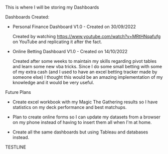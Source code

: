 This is where I will be storing my Dashboards

Dashboards Created:

* Personal Finance Dashboard V1.0 - Created on 30/09/2022

    Created by watching https://www.youtube.com/watch?v=MRtHNqafufg on YouTube and replicating it after the fact.

* Online Betting Dashboard V1.0 - Created on 14/10/2022

    Created after some weeks to maintain my skills regarding pivot tables and learn some new vba tricks.
    Since I do some small betting with some of my extra cash (and I used to have an excel betting tracker made by someone else) I thought this would be an amazing implementation of my knowledge and it would be very useful.

Future Plans

* Create excel workbook with my Magic The Gathering results so I have statistics on my deck performance and best matchups.

* Plan to create online forms so I can update my datasets from a browser on my phone instead of having to insert them all when I'm at home.

* Create all the same dashboards but using Tableau and databases instead.


TESTLINE
